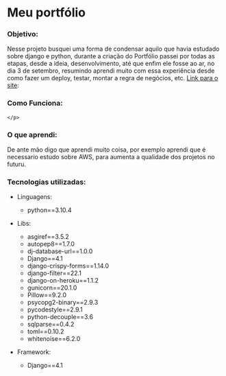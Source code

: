 <h1>Meu portfólio</h1>
<h3>Objetivo:</h3>
    <p>
        Nesse projeto busquei uma forma de condensar aquilo que 
        havia estudado sobre django e python, durante a criação 
        do Portfólio passei por todas as etapas, desde a ideia, 
        desenvolvimento, até que enfim ele fosse ao ar, no dia 3 
        de setembro, resumindo aprendi muito com essa experiência 
        desde como fazer um deploy, testar, montar a regra de 
        negócios, etc. 
    <a href="https://samuelbarbosa-portfolio.herokuapp.com/">Link para o site</a>: 
    </p>
    
<h3>Como Funciona:</h3>
    <p>
        
    </p>

<h3> O que aprendi:</h3>
    <p>
        De ante mão digo que aprendi muito coisa, por exemplo aprendi que é necessario estudo sobre AWS,
        para aumenta a qualidade dos projetos no futuru.
    </p>

<h3>Tecnologias utilizadas:</h3>

  - Linguagens:
    - python==3.10.4
  
  - Libs:
    - asgiref==3.5.2
    - autopep8==1.7.0
    - dj-database-url==1.0.0
    - Django==4.1
    - django-crispy-forms==1.14.0
    - django-filter==22.1
    - django-on-heroku==1.1.2
    - gunicorn==20.1.0
    - Pillow==9.2.0
    - psycopg2-binary==2.9.3
    - pycodestyle==2.9.1
    - python-decouple==3.6
    - sqlparse==0.4.2
    - toml==0.10.2  
    - whitenoise==6.2.0
  - Framework:
    - Django==4.1